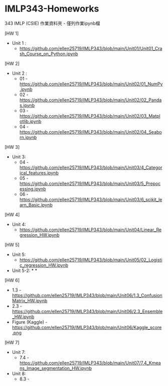 # IMLP343-Homeworks
343 IMLP (CSIE) 作業資料夾 - 僅列作業ipynb檔

[HW 1]
* Unit 1 : 
  * https://github.com/ellen25719/IMLP343/blob/main/Unit01/Unit01_Crash_Course_on_Python.ipynb

[HW 2]
* Unit 2 :
  * 01 - https://github.com/ellen25719/IMLP343/blob/main/Unit02/01_NumPy.ipynb
  * 02 - https://github.com/ellen25719/IMLP343/blob/main/Unit02/02_Pandas.ipynb
  * 03 - https://github.com/ellen25719/IMLP343/blob/main/Unit02/03_Matplotlib.ipynb
  * 04 - https://github.com/ellen25719/IMLP343/blob/main/Unit02/04_Seaborn.ipynb

[HW 3]
* Unit 3:
  * 04 - https://github.com/ellen25719/IMLP343/blob/main/Unit03/4_Categorical_features.ipynb
  * 05 - https://github.com/ellen25719/IMLP343/blob/main/Unit03/5_Prepocessing.ipynb
  * 06 - https://github.com/ellen25719/IMLP343/blob/main/Unit03/6_scikit_learn_Basic.ipynb

[HW 4]
* Unit 4:
  * https://github.com/ellen25719/IMLP343/blob/main/Unit04/Linear_Regression_HW.ipynb

[HW 5]
* Unit 5:
  * https://github.com/ellen25719/IMLP343/blob/main/Unit05/02_Logistic_regression_HW.ipynb
* Unit 5-2:
  * 
  * 

[HW 6]
* 1.3 - https://github.com/ellen25719/IMLP343/blob/main/Unit06/1.3_ConfusionMatrix_HW.ipynb
* 2.3 - https://github.com/ellen25719/IMLP343/blob/main/Unit06/2.3_Ensemble_HW.ipynb
* Figure (Kaggle) - https://github.com/ellen25719/IMLP343/blob/main/Unit06/Kaggle_score.png


[HW 7]
* Unit 7:
  * 7.4 - https://github.com/ellen25719/IMLP343/blob/main/Unit07/7.4_Kmeans_Image_segmentation_HW.ipynb
* Unit 8:
  * 8.3 - 


